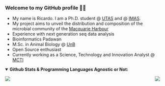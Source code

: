 ### Welcome to my GitHub profile 👋🧬

- My name is Ricardo. I am a Ph.D. student @ [UTAS](https://www.utas.edu.au) and @ [IMAS](https://www.imas.utas.edu.au). 
- My project aims to unveil the distribution and composition of the microbial community of the [Macquarie Harbour](https://greataustraliansecret.com/tasmania/west-coast-tasmania/macquarie-harbour/)
- Experience with next generation seq data analysis
- Bioinformatics Padawan
- M.Sc. in Animal Biology @ [UnB](https://www.unb.br)
- Open Source enthusiast
- Currently working as a Science, Technology and Innovation Analyst @ [MCTI](https://www.gov.br/mcti/pt-br)

</details>

<en>

<details open>
 <summary><b> Github Stats & Programming Languages Agnostic or Not:</b> </summary>  

<en>

<p align = "left">
 <img src = "https://github-readme-stats.vercel.app/api?username=Kur1sutaru&show_icons=true&theme=">
 <img align="right" src="https://github-readme-stats.vercel.app/api/top-langs/?username=Kur1sutaru&theme=&show_icons=true&hide_border=true" />
</p>
<br/>
